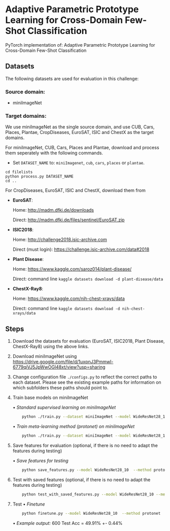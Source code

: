 
# Adaptive Parametric Prototype Learning for Cross-Domain Few-Shot Classification

PyTorch implementation of:
 Adaptive Parametric Prototype Learning for Cross-Domain Few-Shot Classification


## Datasets
The following datasets are used for evaluation in this challenge:

### Source domain: 

* miniImageNet 


### Target domains:
We use miniImageNet as the single source domain, and use CUB, Cars, Places, Plantae, CropDiseases, EuroSAT, ISIC and ChestX as the target domains.

For miniImageNet, CUB, Cars, Places and Plantae, download and process them seperately with the following commands.
- Set `DATASET_NAME` to: `miniImagenet`, `cub`, `cars`, `places` or `plantae`.
```
cd filelists
python process.py DATASET_NAME
cd ..
```

For CropDiseases, EuroSAT, ISIC and ChestX, download them from

* **EuroSAT**:

    Home: http://madm.dfki.de/downloads

    Direct: http://madm.dfki.de/files/sentinel/EuroSAT.zip

* **ISIC2018**:

    Home: http://challenge2018.isic-archive.com

    Direct (must login): https://challenge.isic-archive.com/data#2018

* **Plant Disease**:

    Home: https://www.kaggle.com/saroz014/plant-disease/

    Direct: command line `kaggle datasets download -d plant-disease/data`

* **ChestX-Ray8**:

    Home: https://www.kaggle.com/nih-chest-xrays/data

    Direct: command line `kaggle datasets download -d nih-chest-xrays/data`


## Steps

1. Download the datasets for evaluation (EuroSAT, ISIC2018, Plant Disease, ChestX-Ray8) using the above links.

2. Download miniImageNet using <https://drive.google.com/file/d/1uxpnJ3Pmmwl-6779qiVJ5JpWwOGl48xt/view?usp=sharing>


4. Change configuration file `./configs.py` to reflect the correct paths to each dataset. Please see the existing example paths for information on which subfolders these paths should point to.

5. Train base models on miniImageNet

    • *Standard supervised learning on miniImageNet*

    ```bash
        python ./train.py --dataset miniImageNet --model WideResNet28_10   --method protonet --train_aug
    ```

    • *Train meta-learning method (protonet) on miniImageNet*

    ```bash
        python ./train.py --dataset miniImageNet --model WideResNet28_10   --method protonet --n_shot 5 --train_aug
    ```

6. Save features for evaluation (optional, if there is no need to adapt the features during testing) 

    • *Save features for testing*

    ```bash
        python save_features.py --model WideResNet28_10  --method protonet --dataset CropDisease --n_shot 5 --train_aug
    ```

7. Test with saved features (optional, if there is no need to adapt the features during testing) 

    ```bash
        python test_with_saved_features.py --model WideResNet28_10 --method protonet --dataset CropDisease --n_shot 5 --train_aug
    ```

8. Test
    • *Finetune*

    ```bash
        python finetune.py --model WideResNet28_10  --method protonet  --train_aug --n_shot 5 
    ```
    
    • *Example output:* 600 Test Acc = 49.91% +- 0.44%



